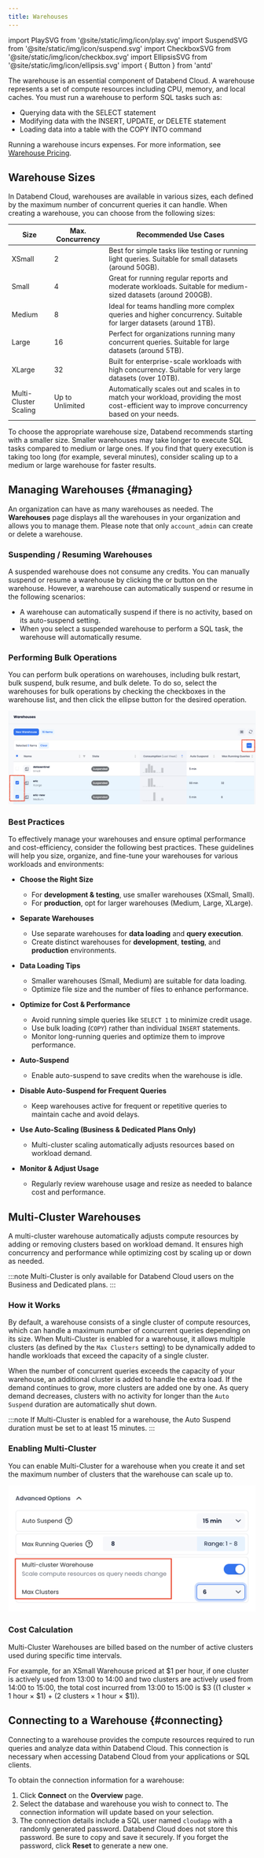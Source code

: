 ```yaml
---
title: Warehouses
---
```


import PlaySVG from '@site/static/img/icon/play.svg'
import SuspendSVG from '@site/static/img/icon/suspend.svg'
import CheckboxSVG from '@site/static/img/icon/checkbox.svg'
import EllipsisSVG from '@site/static/img/icon/ellipsis.svg'
import  { Button } from 'antd'

The warehouse is an essential component of Databend Cloud. A warehouse represents a set of compute resources including CPU, memory, and local caches. You must run a warehouse to perform SQL tasks such as:

- Querying data with the SELECT statement
- Modifying data with the INSERT, UPDATE, or DELETE statement
- Loading data into a table with the COPY INTO command

Running a warehouse incurs expenses. For more information, see [Warehouse Pricing](/guides/overview/editions/dc/pricing#warehouse-pricing).

## Warehouse Sizes

In Databend Cloud, warehouses are available in various sizes, each defined by the maximum number of concurrent queries it can handle. When creating a warehouse, you can choose from the following sizes:

| Size                  | Max. Concurrency | Recommended Use Cases                                                                                                                            |
|-----------------------|------------------|--------------------------------------------------------------------------------------------------------------------------------------------------|
| XSmall                | 2                | Best for simple tasks like testing or running light queries. Suitable for small datasets (around 50GB).                                          |
| Small                 | 4                | Great for running regular reports and moderate workloads. Suitable for medium-sized datasets (around 200GB).                                     |
| Medium                | 8                | Ideal for teams handling more complex queries and higher concurrency. Suitable for larger datasets (around 1TB).                                 |
| Large                 | 16               | Perfect for organizations running many concurrent queries. Suitable for large datasets (around 5TB).                                             |
| XLarge                | 32               | Built for enterprise-scale workloads with high concurrency. Suitable for very large datasets (over 10TB).                                        |
| Multi-Cluster Scaling | Up to Unlimited  | Automatically scales out and scales in to match your workload, providing the most cost-efficient way to improve concurrency based on your needs. |

To choose the appropriate warehouse size, Databend recommends starting with a smaller size. Smaller warehouses may take longer to execute SQL tasks compared to medium or large ones. If you find that query execution is taking too long (for example, several minutes), consider scaling up to a medium or large warehouse for faster results.

## Managing Warehouses {#managing}

An organization can have as many warehouses as needed. The **Warehouses** page displays all the warehouses in your organization and allows you to manage them. Please note that only `account_admin` can create or delete a warehouse.

### Suspending / Resuming Warehouses

A suspended warehouse does not consume any credits. You can manually suspend or resume a warehouse by clicking the <SuspendSVG/> or <PlaySVG/> button on the warehouse. However, a warehouse can automatically suspend or resume in the following scenarios: 

- A warehouse can automatically suspend if there is no activity, based on its auto-suspend setting.
- When you select a suspended warehouse to perform a SQL task, the warehouse will automatically resume.

### Performing Bulk Operations

You can perform bulk operations on warehouses, including bulk restart, bulk suspend, bulk resume, and bulk delete. To do so, select the warehouses for bulk operations by checking the checkboxes <CheckboxSVG/> in the warehouse list, and then click the ellipse button <EllipsisSVG/> for the desired operation.

![alt text](../../../../../static/img/cloud/bulk.png)

### Best Practices

To effectively manage your warehouses and ensure optimal performance and cost-efficiency, consider the following best practices. These guidelines will help you size, organize, and fine-tune your warehouses for various workloads and environments:

- **Choose the Right Size**  
  - For **development & testing**, use smaller warehouses (XSmall, Small).  
  - For **production**, opt for larger warehouses (Medium, Large, XLarge).  

- **Separate Warehouses**  
  - Use separate warehouses for **data loading** and **query execution**.  
  - Create distinct warehouses for **development**, **testing**, and **production** environments.  

- **Data Loading Tips**  
  - Smaller warehouses (Small, Medium) are suitable for data loading.  
  - Optimize file size and the number of files to enhance performance.  

- **Optimize for Cost & Performance**  
  - Avoid running simple queries like `SELECT 1` to minimize credit usage.  
  - Use bulk loading (`COPY`) rather than individual `INSERT` statements.  
  - Monitor long-running queries and optimize them to improve performance.  

- **Auto-Suspend**  
  - Enable auto-suspend to save credits when the warehouse is idle.  

- **Disable Auto-Suspend for Frequent Queries**  
  - Keep warehouses active for frequent or repetitive queries to maintain cache and avoid delays.  

- **Use Auto-Scaling (Business & Dedicated Plans Only)**  
  - Multi-cluster scaling automatically adjusts resources based on workload demand.  

- **Monitor & Adjust Usage**  
  - Regularly review warehouse usage and resize as needed to balance cost and performance.

## Multi-Cluster Warehouses

A multi-cluster warehouse automatically adjusts compute resources by adding or removing clusters based on workload demand. It ensures high concurrency and performance while optimizing cost by scaling up or down as needed.

:::note
Multi-Cluster is only available for Databend Cloud users on the Business and Dedicated plans.
:::

### How it Works

By default, a warehouse consists of a single cluster of compute resources, which can handle a maximum number of concurrent queries depending on its size. When Multi-Cluster is enabled for a warehouse, it allows multiple clusters (as defined by the `Max Clusters` setting) to be dynamically added to handle workloads that exceed the capacity of a single cluster.

When the number of concurrent queries exceeds the capacity of your warehouse, an additional cluster is added to handle the extra load. If the demand continues to grow, more clusters are added one by one. As query demand decreases, clusters with no activity for longer than the `Auto Suspend` duration are automatically shut down.

:::note
If Multi-Cluster is enabled for a warehouse, the Auto Suspend duration must be set to at least 15 minutes.
:::

### Enabling Multi-Cluster

You can enable Multi-Cluster for a warehouse when you create it and set the maximum number of clusters that the warehouse can scale up to.

![alt text](../../../../../static/img/cloud/multi-cluster.png)

### Cost Calculation

Multi-Cluster Warehouses are billed based on the number of active clusters used during specific time intervals. 

For example, for an XSmall Warehouse priced at $1 per hour, if one cluster is actively used from 13:00 to 14:00 and two clusters are actively used from 14:00 to 15:00, the total cost incurred from 13:00 to 15:00 is $3 ((1 cluster × 1 hour × $1) + (2 clusters × 1 hour × $1)).

## Connecting to a Warehouse {#connecting}

Connecting to a warehouse provides the compute resources required to run queries and analyze data within Databend Cloud. This connection is necessary when accessing Databend Cloud from your applications or SQL clients.

To obtain the connection information for a warehouse:

1. Click **Connect** on the **Overview** page.
2. Select the database and warehouse you wish to connect to. The connection information will update based on your selection.
3. The connection details include a SQL user named `cloudapp` with a randomly generated password. Databend Cloud does not store this password. Be sure to copy and save it securely. If you forget the password, click **Reset** to generate a new one.
